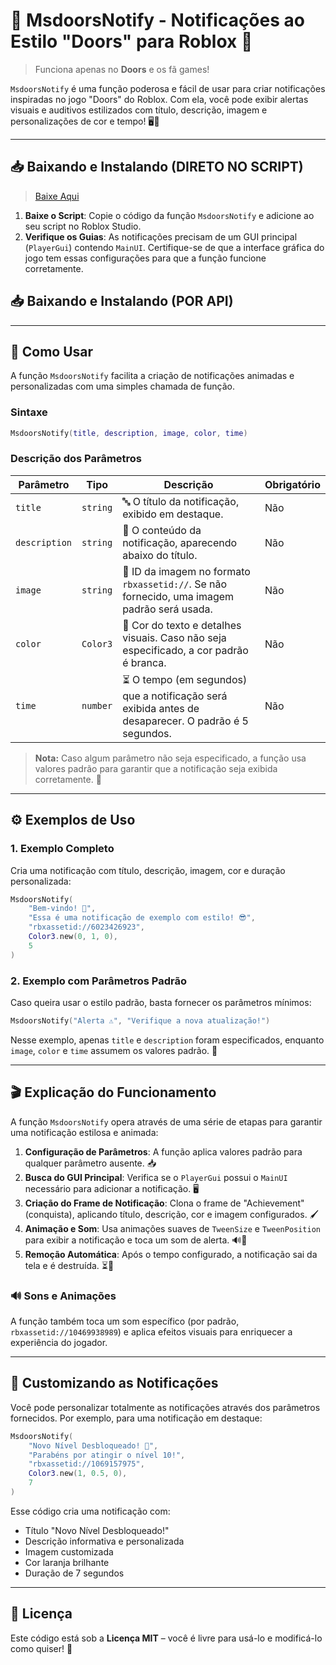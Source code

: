 # 🌟 MsdoorsNotify - Notificações ao Estilo "Doors" para Roblox 🌟
> Funciona apenas no **__Doors__** e os fã games!

`MsdoorsNotify` é uma função poderosa e fácil de usar para criar notificações inspiradas no jogo "Doors" do Roblox. Com ela, você pode exibir alertas visuais e auditivos estilizados com título, descrição, imagem e personalizações de cor e tempo! 🖥️🎨

---

## 📥 Baixando e Instalando (DIRETO NO SCRIPT)
> [Baixe Aqui](https://github.com/Sc-Rhyan57/Notification-doorsAPI/blob/main/Msdoors/Msdoors.lua)

1. **Baixe o Script**: Copie o código da função `MsdoorsNotify` e adicione ao seu script no Roblox Studio.
2. **Verifique os Guias**: As notificações precisam de um GUI principal (`PlayerGui`) contendo `MainUI`. Certifique-se de que a interface gráfica do jogo tem essas configurações para que a função funcione corretamente.

## 📥 Baixando e Instalando (POR API)

---

## 🎨 Como Usar

A função `MsdoorsNotify` facilita a criação de notificações animadas e personalizadas com uma simples chamada de função.

### Sintaxe

```lua
MsdoorsNotify(title, description, image, color, time)
```

### Descrição dos Parâmetros

| Parâmetro     | Tipo      | Descrição                                                                                                     | Obrigatório |
|---------------|-----------|---------------------------------------------------------------------------------------------------------------|-------------|
| `title`       | `string`  | 🔤 O título da notificação, exibido em destaque.                                                               | Não         |
| `description` | `string`  | 📝 O conteúdo da notificação, aparecendo abaixo do título.                                                    | Não         |
| `image`       | `string`  | 🌄 ID da imagem no formato `rbxassetid://`. Se não fornecido, uma imagem padrão será usada.                    | Não         |
| `color`       | `Color3`  | 🎨 Cor do texto e detalhes visuais. Caso não seja especificado, a cor padrão é branca.                         | Não         |
| `time`        | `number`  | ⏳ O tempo (em segundos) que a notificação será exibida antes de desaparecer. O padrão é 5 segundos.           | Não         |

> **Nota:** Caso algum parâmetro não seja especificado, a função usa valores padrão para garantir que a notificação seja exibida corretamente. 🎉

---

## ⚙️ Exemplos de Uso

### 1. Exemplo Completo

Cria uma notificação com título, descrição, imagem, cor e duração personalizada:

```lua
MsdoorsNotify(
    "Bem-vindo! 🎉", 
    "Essa é uma notificação de exemplo com estilo! 😎", 
    "rbxassetid://6023426923", 
    Color3.new(0, 1, 0), 
    5
)
```

### 2. Exemplo com Parâmetros Padrão

Caso queira usar o estilo padrão, basta fornecer os parâmetros mínimos:

```lua
MsdoorsNotify("Alerta ⚠️", "Verifique a nova atualização!")
```

Nesse exemplo, apenas `title` e `description` foram especificados, enquanto `image`, `color` e `time` assumem os valores padrão. 🎈

---

## 🎬 Explicação do Funcionamento

A função `MsdoorsNotify` opera através de uma série de etapas para garantir uma notificação estilosa e animada:

1. **Configuração de Parâmetros**: A função aplica valores padrão para qualquer parâmetro ausente. 📥
2. **Busca do GUI Principal**: Verifica se o `PlayerGui` possui o `MainUI` necessário para adicionar a notificação. 🖥️
3. **Criação do Frame de Notificação**: Clona o frame de "Achievement" (conquista), aplicando título, descrição, cor e imagem configurados. 🖌️
4. **Animação e Som**: Usa animações suaves de `TweenSize` e `TweenPosition` para exibir a notificação e toca um som de alerta. 🔊💫
5. **Remoção Automática**: Após o tempo configurado, a notificação sai da tela e é destruída. ⏳🚀

### 🔊 Sons e Animações

A função também toca um som específico (por padrão, `rbxassetid://10469938989`) e aplica efeitos visuais para enriquecer a experiência do jogador.

---

## 🌟 Customizando as Notificações

Você pode personalizar totalmente as notificações através dos parâmetros fornecidos. Por exemplo, para uma notificação em destaque:

```lua
MsdoorsNotify(
    "Novo Nível Desbloqueado! 🚀", 
    "Parabéns por atingir o nível 10!", 
    "rbxassetid://1069157975", 
    Color3.new(1, 0.5, 0), 
    7
)
```

Esse código cria uma notificação com:
- Título "Novo Nível Desbloqueado!"
- Descrição informativa e personalizada
- Imagem customizada
- Cor laranja brilhante
- Duração de 7 segundos

---

## 📄 Licença

Este código está sob a **Licença MIT** – você é livre para usá-lo e modificá-lo como quiser! 🎉
